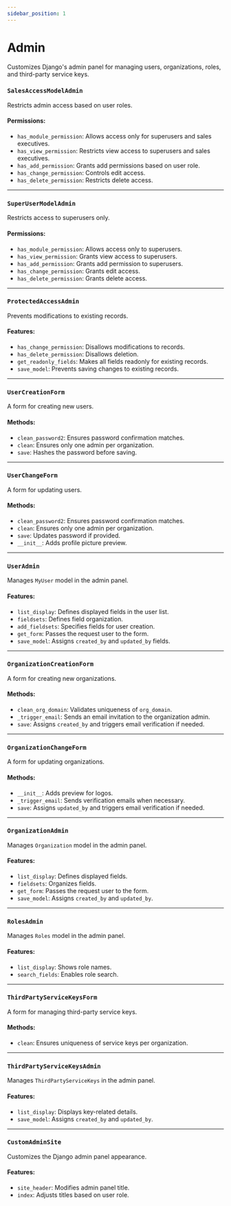 ```yaml
---
sidebar_position: 1
---
```


# Admin

Customizes Django's admin panel for managing users, organizations, roles, and third-party service keys.

### `SalesAccessModelAdmin`
Restricts admin access based on user roles.

#### Permissions:
- `has_module_permission`: Allows access only for superusers and sales executives.
- `has_view_permission`: Restricts view access to superusers and sales executives.
- `has_add_permission`: Grants add permissions based on user role.
- `has_change_permission`: Controls edit access.
- `has_delete_permission`: Restricts delete access.

---

### `SuperUserModelAdmin`
Restricts access to superusers only.

#### Permissions:
- `has_module_permission`: Allows access only to superusers.
- `has_view_permission`: Grants view access to superusers.
- `has_add_permission`: Grants add permission to superusers.
- `has_change_permission`: Grants edit access.
- `has_delete_permission`: Grants delete access.

---

### `ProtectedAccessAdmin`
Prevents modifications to existing records.

#### Features:
- `has_change_permission`: Disallows modifications to records.
- `has_delete_permission`: Disallows deletion.
- `get_readonly_fields`: Makes all fields readonly for existing records.
- `save_model`: Prevents saving changes to existing records.

---

### `UserCreationForm`
A form for creating new users.

#### Methods:
- `clean_password2`: Ensures password confirmation matches.
- `clean`: Ensures only one admin per organization.
- `save`: Hashes the password before saving.

---

### `UserChangeForm`
A form for updating users.

#### Methods:
- `clean_password2`: Ensures password confirmation matches.
- `clean`: Ensures only one admin per organization.
- `save`: Updates password if provided.
- `__init__`: Adds profile picture preview.

---

### `UserAdmin`
Manages `MyUser` model in the admin panel.

#### Features:
- `list_display`: Defines displayed fields in the user list.
- `fieldsets`: Defines field organization.
- `add_fieldsets`: Specifies fields for user creation.
- `get_form`: Passes the request user to the form.
- `save_model`: Assigns `created_by` and `updated_by` fields.

---

### `OrganizationCreationForm`
A form for creating new organizations.

#### Methods:
- `clean_org_domain`: Validates uniqueness of `org_domain`.
- `_trigger_email`: Sends an email invitation to the organization admin.
- `save`: Assigns `created_by` and triggers email verification if needed.

---

### `OrganizationChangeForm`
A form for updating organizations.

#### Methods:
- `__init__`: Adds preview for logos.
- `_trigger_email`: Sends verification emails when necessary.
- `save`: Assigns `updated_by` and triggers email verification if needed.

---

### `OrganizationAdmin`
Manages `Organization` model in the admin panel.

#### Features:
- `list_display`: Defines displayed fields.
- `fieldsets`: Organizes fields.
- `get_form`: Passes the request user to the form.
- `save_model`: Assigns `created_by` and `updated_by`.

---

### `RolesAdmin`
Manages `Roles` model in the admin panel.

#### Features:
- `list_display`: Shows role names.
- `search_fields`: Enables role search.

---

### `ThirdPartyServiceKeysForm`
A form for managing third-party service keys.

#### Methods:
- `clean`: Ensures uniqueness of service keys per organization.

---

### `ThirdPartyServiceKeysAdmin`
Manages `ThirdPartyServiceKeys` in the admin panel.

#### Features:
- `list_display`: Displays key-related details.
- `save_model`: Assigns `created_by` and `updated_by`.

---

### `CustomAdminSite`
Customizes the Django admin panel appearance.

#### Features:
- `site_header`: Modifies admin panel title.
- `index`: Adjusts titles based on user role.

